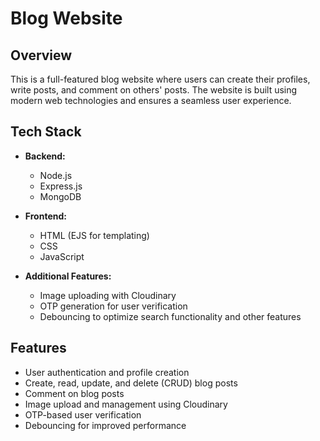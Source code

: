 # Blog Website

## Overview
This is a full-featured blog website where users can create their profiles, write posts, and comment on others' posts. The website is built using modern web technologies and ensures a seamless user experience.

## Tech Stack
- **Backend:**
  - Node.js
  - Express.js
  - MongoDB

- **Frontend:**
  - HTML (EJS for templating)
  - CSS
  - JavaScript

- **Additional Features:**
  - Image uploading with Cloudinary
  - OTP generation for user verification
  - Debouncing to optimize search functionality and other features

## Features
- User authentication and profile creation
- Create, read, update, and delete (CRUD) blog posts
- Comment on blog posts
- Image upload and management using Cloudinary
- OTP-based user verification
- Debouncing for improved performance
